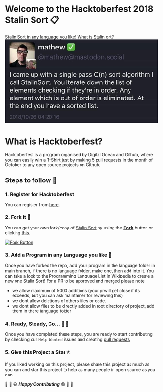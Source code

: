 # Welcome to  the Hacktoberfest 2018 Stalin Sort :clipboard:
Stalin Sort in any language you like! What is Stalin ort?
![poster](stalin-sort.jpeg)

# What is Hacktoberfest?
Hacktoberfest is a program organised by Digital Ocean and Github, where you can easily win a T-Shirt just by making 5 pull requests in the month of October to any open source projects on Github.

## Steps to follow :scroll:

### 1. Register for Hacktoberfest
You can register from [here](https://hacktoberfest.digitalocean.com).

### 2. Fork it :fork_and_knife:

You can get your own fork/copy of [Stalin Sort](https://github.com/gustavo-depaula/stalin-sort) by using the <a href="https://github.com/Hacktoberfest-2018/Hello-world/new/master?readme=1#fork-destination-box"><kbd><b>Fork</b></kbd></a> button or clicking [this](https://github.com/gustavo-depaula/stalin-sort/new/master?readme=1#fork-destination-box).

 [![Fork Button](https://help.github.com/assets/images/help/repository/fork_button.jpg)](https://github.com/gustavo-depaula/stalin-sort/new/master?readme=1#fork-destination-box)

### 3. Add a Program in any Language you like :rabbit2:
Once you have forked the repo, add your program in the language folder in 
main branch, if there is no language folder, make one, then add into it.
You can take a look to the [Programming Language
List](https://en.wikipedia.org/wiki/List_of_programming_languages) in Wikipedia
to create a new one Stalin Sort!
For a PR to be approved and merged please note 
- we allow maximum of 5000 additions (your prwill get close if its exceeds, but you can ask maintainer for reviewing this)
- we dont allow deletions of others files or code.
- we dont allow files to be directly added in root directory of project, add them in there language folder
### 4. Ready, Steady, Go... :turtle: :rabbit2:

Once you have completed these steps, you are ready to start contributing 
by checking our `Help Wanted` issues and creating [pull requests](https://github.com/Hacktoberfest-2018/Hello-world/pulls).

### 5. Give this Project a Star :star:

If you liked working on this project, please share this project as much 
as you can and star this project to help as many people in open source as you can.


:tada: :confetti_ball: :smiley: _**Happy Contributing**_ :smiley: :confetti_ball: :tada:



